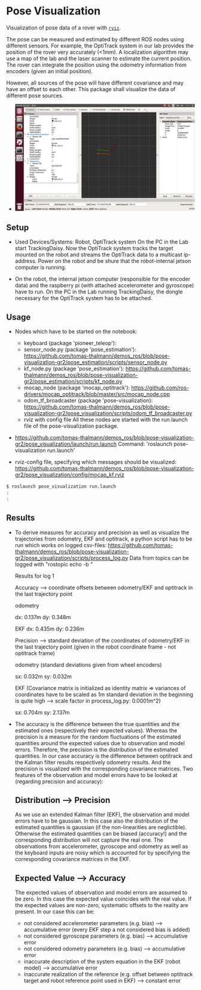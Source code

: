 Pose Visualization
==================

Visualization of pose data of a rover with [`rviz`](http://wiki.ros.org/rviz).

The pose can be measured and estimated by different ROS nodes using different
sensors. For example, the OptiTrack system in our lab provides the position of
the rover very accurately (<1mm). A localization algorithm may use a map of the
lab and the laser scanner to estimate the current position. The rover can
integrate the position using the odometry information from encoders (given an
initial position).

However, all sources of the pose will have different covariance and may have an
offset to each other. This package shall visualize the data of different pose
sources.

* ![alt text](https://github.com/tomas-thalmann/demos_ros/blob/pose-visualization-gr2/pose_visualization/screenshot_rviz.png)

Setup
-----

* Used Devices/Systems: Robot, OptiTrack system
  On the PC in the Lab start TrackingDaisy. Now the OptiTrack system tracks the target mounted on the robot and streams the OptiTrack data to a multicast ip-address.
  Power on the robot and be shure that the robot-internal jetson computer is running.
  
* On the robot, the internal jetson computer (responsible for the encoder data) and the raspberry pi (with attached accelerometer and gyroscope) have to run.
  On the PC in the Lab running TrackingDaisy, the dongle necessary for the OptiTrack system has to be attached.

Usage
-----

* Nodes which have to be started on the notebook:
	- keyboard (package 'pioneer_teleop'): 
	- sensor_node.py (package 'pose_estimation'): https://github.com/tomas-thalmann/demos_ros/blob/pose-visualization-gr2/pose_estimation/scripts/sensor_node.py
	- kf_node.py (package 'pose_estimation'): https://github.com/tomas-thalmann/demos_ros/blob/pose-visualization-gr2/pose_estimation/scripts/kf_node.py
	- mocap_node (package 'mocap_optitrack'): https://github.com/ros-drivers/mocap_optitrack/blob/master/src/mocap_node.cpp
	- odom_tf_broadcaster (package 'pose-visualization): https://github.com/tomas-thalmann/demos_ros/blob/pose-visualization-gr2/pose_visualization/scripts/odom_tf_broadcaster.py
	- rviz with config file
  All these nodes are started with the run.launch file of the pose-visualization package.
  
* https://github.com/tomas-thalmann/demos_ros/blob/pose-visualization-gr2/pose_visualization/launch/run.launch
  Command: 'roslaunch pose-visualization run.launch'
  
* rviz-config file, specifying which messages should be visualized: https://github.com/tomas-thalmann/demos_ros/blob/pose-visualization-gr2/pose_visualization/config/mocap_kf.rviz  

```bash
$ roslaunch pose_visualization run.launch
:
:
```

Results
-------

* To derive measures for accuracy and precision as well as visualize the trajectories from odometry, EKF and optitrack, a python script has to be run which works on logged csv-files: https://github.com/tomas-thalmann/demos_ros/blob/pose-visualization-gr2/pose_visualization/scripts/process_log.py
  Data from topics can be logged with "rostopic echo -b <bag-file> <topics>"
  
  Results for log 1
  
  Accuracy --> coordinate offsets between odometry/EKF and optitrack in the last trajectory point
  
  odometry
  
	dx: 0.137m
	dy: 0.348m
	
  EKF
	dx: 0.435m
	dy: 0.236m
	
  Precision --> standard deviation of the coordinates of odometry/EKF in the last trajectory point (given in the robot coordinate frame - not optitrack frame)
  
  odometry (standard deviations given from wheel encoders)
  
	sx: 0.032m
	sy: 0.032m
	
  EKF (Covariance matrix is initialized as identity matrix => variances of coordinates have to be scaled as 1m standard deviation in the beginning is quite high --> scale factor in process_log.py: 0.0001m^2)
  
	sx: 0.704m
	sy: 2.137m
  

* The accuracy is the difference between the true quantities and the estimated ones (respectively their expected values). 
  Whereas the precision is a measure for the random fluctuations of the estimated quantities around the expected values due to observation and model errors. 
  Therefore, the precision is the distribution of the estimated quantities.
  In our case accuracy is the difference between optitrack and the Kalman filter results respectively odometry results.
  And the precision is visualized with the corresponding covariance matrices.
  Two features of the observation and model errors have to be looked at (regarding precision and accuracy):
  
  Distribution --> Precision
  --------------------------
  As we use an extended Kalman filter (EKF), the observation and model errors have to be gaussian. 
  In this case also the distribution of the estimated quantities is gaussian (if the non-linearities are neglictible).
  Otherwise the estimated quantities can be biased (accuracy!) and the corresponding distribution will not capture the real one.
  The observations from accelerometer, gyroscope and odometry as well as the keyboard inputs are noisy which is accounted for by specifying the corresponding covariance matrices in the EKF.
  
  Expected Value --> Accuracy
  ---------------------------
  The expected values of observation and model errors are assumed to be zero.
  In this case the expected value coincides with the real value.
  If the expected values are non-zero, systematic offsets to the reality are present.
  In our case this can be:
	- not considered accelerometer parameters (e.g. bias) --> accumulative error (every EKF step a not considered bias is added)
	- not considered gyroscope parameters (e.g. bias) --> accumulative error
    - not considered odometry parameters (e.g. bias) --> accumulative error
	- inaccurate description of the system equation in the EKF (robot model) --> accumulative error
	- inaccurate realization of the reference (e.g. offset between optitrack target and robot reference point used in EKF) --> constant error
